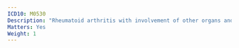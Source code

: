 ```yaml
---
ICD10: M0530
Description: "Rheumatoid arthritis with involvement of other organs and systems: Multiple sites"
Matters: Yes
Weight: 1
---
```

